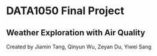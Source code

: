 # DATA1050 Final Project
## Weather Exploration with Air Quality

Created by Jiamin Tang, Qinyun Wu, Zeyan Du, Yiwei Sang

